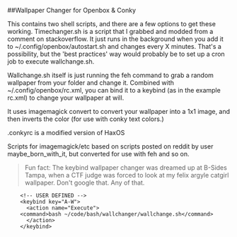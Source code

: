 ##Wallpaper Changer for Openbox & Conky

This contains two shell scripts, and there are a few options to get these working. Timechanger.sh is a script that I grabbed and modded from a comment on stackoverflow. It just runs in the background when you add it to ~/.config/openbox/autostart.sh and changes every X minutes. That's a possibility, but the 'best practices' way would probably be to set up a cron job to execute wallchange.sh.

Wallchange.sh itself is just running the feh command to grab a random wallpaper from your folder and change it. Combined with ~/.config/openbox/rc.xml, you can bind it to a keybind (as in the example rc.xml) to change your wallpaper at will.

It uses imagemagick convert to convert your wallpaper into a 1x1 image, and then inverts the color (for use with conky text colors.)

.conkyrc is a modified version of HaxOS

Scripts for imagemagick/etc based on scripts posted on reddit by user maybe_born_with_it, but converted for use with feh and so on.

> Fun fact: The keybind wallpaper changer was dreamed up at B-Sides Tampa, when a CTF judge was forced to look at my felix argyle catgirl wallpaper. Don't google that. Any of that.

```
    <!-- USER DEFINED -->
    <keybind key="A-W">
      <action name="Execute">
	<command>bash ~/code/bash/wallchanger/wallchange.sh</command>
      </action>
    </keybind>
```


